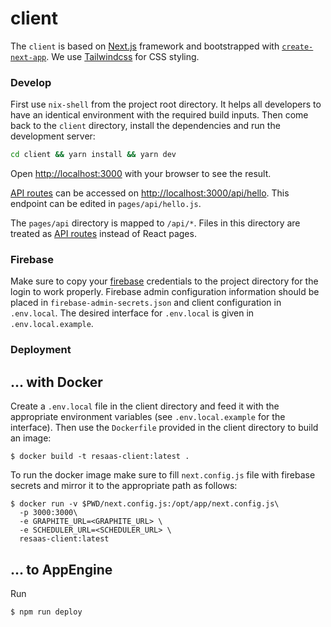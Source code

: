 # client

The `client` is based on [Next.js](https://nextjs.org/) framework and bootstrapped with [`create-next-app`](https://github.com/vercel/next.js/tree/canary/packages/create-next-app).
We use [Tailwindcss](https://tailwindcss.com/) for CSS styling.

### Develop

First use `nix-shell` from the project root directory.
It helps all developers to have an identical environment with the required build inputs.
Then come back to the `client` directory, install the dependencies and run the development server:

```bash
cd client && yarn install && yarn dev
```

Open [http://localhost:3000](http://localhost:3000) with your browser to see the result.

[API routes](https://nextjs.org/docs/api-routes/introduction) can be accessed on [http://localhost:3000/api/hello](http://localhost:3000/api/hello). This endpoint can be edited in `pages/api/hello.js`.

The `pages/api` directory is mapped to `/api/*`. Files in this directory are treated as [API routes](https://nextjs.org/docs/api-routes/introduction) instead of React pages.

### Firebase

Make sure to copy your [firebase](https://firebase.google.com/) credentials to the project directory
for the login to work properly. Firebase admin configuration information should be placed in
`firebase-admin-secrets.json` and client configuration in `.env.local`.
The desired interface for `.env.local` is given in `.env.local.example`.

### Deployment

## ... with Docker
Create a `.env.local` file in the client directory and feed it with the appropriate environment variables
(see `.env.local.example` for the interface). Then use the `Dockerfile` provided in the client
directory to build an image:

```shell
$ docker build -t resaas-client:latest .
```

To run the docker image make sure to fill `next.config.js` file with firebase secrets and mirror it
to the appropriate path as follows:

```shell
$ docker run -v $PWD/next.config.js:/opt/app/next.config.js\
  -p 3000:3000\
  -e GRAPHITE_URL=<GRAPHITE_URL> \
  -e SCHEDULER_URL=<SCHEDULER_URL> \
  resaas-client:latest
```

## ... to AppEngine
Run
```shell
$ npm run deploy
```
